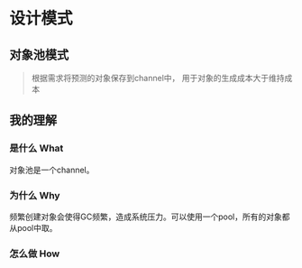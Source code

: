 # 设计模式

## 对象池模式

> 根据需求将预测的对象保存到channel中， 用于对象的生成成本大于维持成本

## 我的理解

### 是什么 What

对象池是一个channel。

### 为什么 Why

频繁创建对象会使得GC频繁，造成系统压力。可以使用一个pool，所有的对象都从pool中取。

### 怎么做 How


